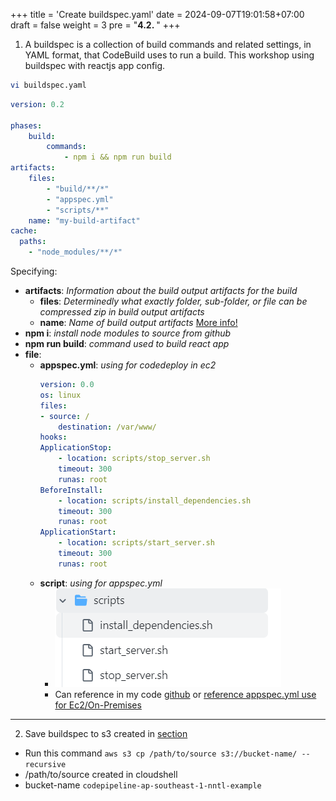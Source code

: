 +++
title = 'Create buildspec.yaml'
date = 2024-09-07T19:01:58+07:00
draft = false
weight = 3
pre = "<b>4.2. </b>"
+++

1. A buildspec is a collection of build commands and related settings, in YAML format, that CodeBuild uses to run a build. This workshop using buildspec with reactjs app config.

```bash
vi buildspec.yaml
```

```yaml
version: 0.2

phases:
    build:
        commands:
            - npm i && npm run build
artifacts:
    files:
        - "build/**/*"
        - "appspec.yml"
        - "scripts/**"
    name: "my-build-artifact"
cache:
  paths:
    - "node_modules/**/*"
```

Specifying:
-   **artifacts**: _Information about the build output artifacts for the build_
    -   **files**: _Determinedly what exactly folder, sub-folder, or file can be compressed zip in build output artifacts_
    -   **name**: _Name of build output artifacts_
        [More info!](https://docs.aws.amazon.com/codebuild/latest/userguide/build-spec-ref.html#build-spec-ref-syntax)
-   **npm i**: _install node modules to source from github_
-   **npm run build**: _command used to build react app_
-   **file**:
    -   **appspec.yml**: *using for codedeploy in ec2* 
        ```yml
        version: 0.0
        os: linux
        files:
        - source: /
            destination: /var/www/
        hooks:
        ApplicationStop:
            - location: scripts/stop_server.sh
            timeout: 300
            runas: root
        BeforeInstall:
            - location: scripts/install_dependencies.sh
            timeout: 300
            runas: root
        ApplicationStart:
            - location: scripts/start_server.sh
            timeout: 300
            runas: root
        ```
    - **script**: *using for appspec.yml*
      - ![alt text](image.png)
      - Can reference in my code [github](https://github.com/longnnt/demo_ci-cd) or [reference appspec.yml use for Ec2/On-Premises](https://docs.aws.amazon.com/codedeploy/latest/userguide/application-revisions-appspec-file.html#add-appspec-file-server)
        
---
2. Save buildspec to s3 created in [section](/pre-install/create-s3/#create-s3-bucket-using-cli)
  - Run this command ```aws s3 cp /path/to/source s3://bucket-name/ --recursive```
  - /path/to/source created in cloudshell
  - bucket-name ```codepipeline-ap-southeast-1-nntl-example```




